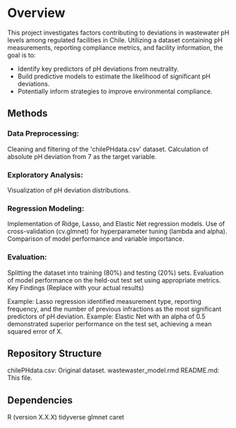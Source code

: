 # Overview

This project investigates factors contributing to deviations in wastewater pH levels among regulated facilities in Chile. Utilizing a dataset containing pH measurements, reporting compliance metrics, and facility information, the goal is to:

- Identify key predictors of pH deviations from neutrality.
- Build predictive models to estimate the likelihood of significant pH deviations.
- Potentially inform strategies to improve environmental compliance.

## Methods

### Data Preprocessing:

Cleaning and filtering of the 'chilePHdata.csv' dataset.
Calculation of absolute pH deviation from 7 as the target variable.

### Exploratory Analysis:

Visualization of pH deviation distributions.

### Regression Modeling:

Implementation of Ridge, Lasso, and Elastic Net regression models.
Use of cross-validation (cv.glmnet) for hyperparameter tuning (lambda and alpha).
Comparison of model performance and variable importance.

### Evaluation:

Splitting the dataset into training (80%) and testing (20%) sets.
Evaluation of model performance on the held-out test set using appropriate metrics.
Key Findings (Replace with your actual results)

Example: Lasso regression identified measurement type, reporting frequency, and the number of previous infractions as the most significant predictors of pH deviation.
Example: Elastic Net with an alpha of 0.5 demonstrated superior performance on the test set, achieving a mean squared error of X.

## Repository Structure

chilePHdata.csv: Original dataset.
wastewaster_model.rmd
README.md: This file.

## Dependencies

R (version X.X.X)
tidyverse
glmnet
caret
